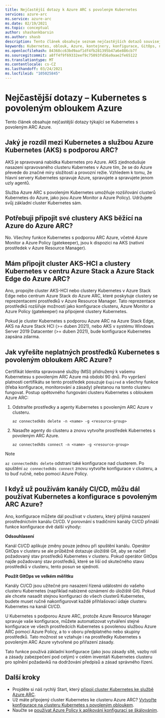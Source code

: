 ```yaml
---
title: Nejčastější dotazy k Azure ARC s povoleným Kubernetes
services: azure-arc
ms.service: azure-arc
ms.date: 02/19/2021
ms.topic: conceptual
author: shashankbarsin
ms.author: shasb
description: Tento článek obsahuje seznam nejčastějších dotazů souvisejících s povoleným Kubernetesem Azure ARC.
keywords: Kubernetes, oblouk, Azure, kontejnery, konfigurace, GitOps, nejčastější dotazy
ms.openlocfilehash: 84368cc63bd9aaf1df4fb281395b47a6e886cb7f
ms.sourcegitcommit: a8ff4f9f69332eef9c75093fd56a9aae2fe65122
ms.translationtype: MT
ms.contentlocale: cs-CZ
ms.lasthandoff: 03/24/2021
ms.locfileid: "105025845"
---
```

# <a name="frequently-asked-questions---azure-arc-enabled-kubernetes"></a>Nejčastější dotazy – Kubernetes s povoleným obloukem Azure

Tento článek obsahuje nejčastější dotazy týkající se Kubernetes s povoleným ARC Azure.

## <a name="what-is-the-difference-between-azure-arc-enabled-kubernetes-and-azure-kubernetes-service-aks"></a>Jaký je rozdíl mezi Kubernetes a službou Azure Kubernetes (AKS) s podporou ARC?

AKS je spravovaná nabídka Kubernetes pro Azure. AKS zjednodušuje nasazení spravovaného clusteru Kubernetes v Azure tím, že se do Azure převede do značné míry složitosti a provozní režie. Vzhledem k tomu, že hlavní servery Kubernetes spravuje Azure, spravujete a spravujete jenom uzly agentů.

Služba Azure ARC s povoleným Kubernetes umožňuje rozšiřování clusterů Kubernetes do Azure, jako jsou Azure Monitor a Azure Policy). Udržujete svůj základní cluster Kubernetes sám.

## <a name="do-i-need-to-connect-my-aks-clusters-running-on-azure-to-azure-arc"></a>Potřebuji připojit své clustery AKS běžící na Azure do Azure ARC?

No. Všechny funkce Kubernetes s podporou ARC Azure, včetně Azure Monitor a Azure Policy (gatekeeper), jsou k dispozici na AKS (nativní prostředek v Azure Resource Manager).
    
## <a name="should-i-connect-my-aks-hci-cluster-and-kubernetes-clusters-on-azure-stack-hub-and-azure-stack-edge-to-azure-arc"></a>Mám připojit cluster AKS-HCI a clustery Kubernetes v centru Azure Stack a Azure Stack Edge do Azure ARC?

Ano, propojíte cluster AKS-HCI nebo clustery Kubernetes v Azure Stack Edge nebo centrum Azure Stack do Azure ARC, které poskytuje clustery se reprezentacemi prostředků v Azure Resource Manager. Tato reprezentace prostředků rozšiřuje možnosti jako konfigurace clusteru, Azure Monitor a Azure Policy (gatekeeper) na připojené clustery Kubernetes.

Pokud je cluster Kubernetes s podporou Azure ARC na Azure Stack Edge, AKS na Azure Stack HCl (>= duben 2021), nebo AKS v systému Windows Server 2019 Datacenter (>= duben 2021), bude konfigurace Kubernetes zapsána zdarma.

## <a name="how-to-address-expired-azure-arc-enabled-kubernetes-resources"></a>Jak vyřešíte neplatných prostředků Kubernetes s povoleným obloukem ARC Azure?

Certifikát Identita spravované služby (MSI) přidružený k vašemu Kubernetesu s povoleným ARC Azure má období 90 dnů. Po vypršení platnosti certifikátu se tento prostředek posuzuje `Expired` a všechny funkce (třeba konfigurace, monitorování a zásady) přestanou na tomto clusteru fungovat. Postup opětovného fungování clusteru Kubernetes s obloukem Azure ARC:

1. Odstraňte prostředky a agenty Kubernetes s povoleným ARC Azure v clusteru. 

    ```console
    az connectedk8s delete -n <name> -g <resource-group>
    ```

1. Nasaďte agenty do clusteru a znovu vytvořte prostředek Kubernetes s povoleným ARC Azure.
    
    ```console
    az connectedk8s connect -n <name> -g <resource-group>
    ```

> [!NOTE]
> `az connectedk8s delete` odstraní také konfigurace nad clusterem. Po spuštění `az connectedk8s connect` znovu vytvořte konfigurace v clusteru, a to buď ručně, nebo pomocí Azure Policy.

## <a name="if-i-am-already-using-cicd-pipelines-can-i-still-use-azure-arc-enabled-kubernetes-and-configurations"></a>I když už používám kanály CI/CD, můžu dál používat Kubernetes a konfigurace s povoleným ARC Azure?

Ano, konfigurace můžete dál používat v clusteru, který přijímá nasazení prostřednictvím kanálu CI/CD. V porovnání s tradičními kanály CI/CD přináší funkce konfigurace dvě další výhody:

**Odsouhlasení**

Kanál CI/CD aplikuje změny pouze jednou při spuštění kanálu. Operátor GitOps v clusteru se ale průběžně dotazuje úložiště Git, aby se načetl požadovaný stav prostředků Kubernetes v clusteru. Pokud operátor GitOps najde požadovaný stav prostředků, které se liší od skutečného stavu prostředků v clusteru, tento posun se sjednotí.

**Použít GitOps ve velkém měřítku**

Kanály CI/CD jsou užitečné pro nasazení řízená událostmi do vašeho clusteru Kubernetes (například nabízené oznámení do úložiště Git). Pokud ale chcete nasadit stejnou konfiguraci do všech clusterů Kubernetes, budete muset ručně nakonfigurovat každé přihlašovací údaje clusteru Kubernetes na kanál CI/CD. 

U Kubernetes s podporou Azure ARC, protože Azure Resource Manager spravuje vaše konfigurace, můžete automatizovat vytváření stejné konfigurace ve všech prostředcích Kubernetes s povolenou službou Azure ARC pomocí Azure Policy, a to v oboru předplatného nebo skupiny prostředků. Tato možnost se vztahuje i na prostředky Kubernetes s povoleným ARC Azure vytvořené po přiřazení zásady.

Tato funkce používá základní konfigurace (jako jsou zásady sítě, vazby rolí a zásady zabezpečení pod celým) v celém inventáři Kubernetes clusteru pro splnění požadavků na dodržování předpisů a zásad správného řízení.

## <a name="next-steps"></a>Další kroky

* Projděte si náš rychlý Start, který [připojí cluster Kubernetes ke službě Azure ARC](./quickstart-connect-cluster.md).
* Už máte připojený cluster Kubernetes ke clusteru Azure ARC? [Vytvořte konfigurace na clusteru Kubernetes s povoleným obloukem](./tutorial-use-gitops-connected-cluster.md).
* Naučte se [používat Azure Policy k aplikování konfigurací se škálováním](./use-azure-policy.md).